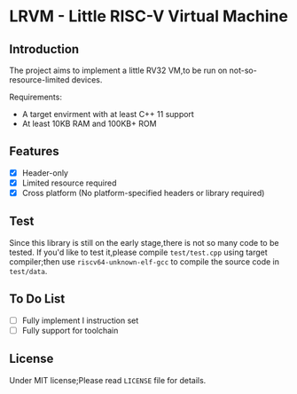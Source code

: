 # LRVM - Little RISC-V Virtual Machine

## Introduction
The project aims to implement a little RV32 VM,to be run on not-so-resource-limited devices.

Requirements:
- A target envirment with at least C++ 11 support
- At least 10KB RAM and 100KB+ ROM

## Features
- [x] Header-only 
- [x] Limited resource required
- [x] Cross platform (No platform-specified headers or library required)

## Test

Since this library is still on the early stage,there is not so many code to be tested.
If you'd like to test it,please compile `test/test.cpp` using target compiler;then use `riscv64-unknown-elf-gcc` to compile the source code in `test/data`.

## To Do List

- [ ] Fully implement I instruction set
- [ ] Fully support for toolchain

## License 
Under MIT license;Please read `LICENSE` file for details.

